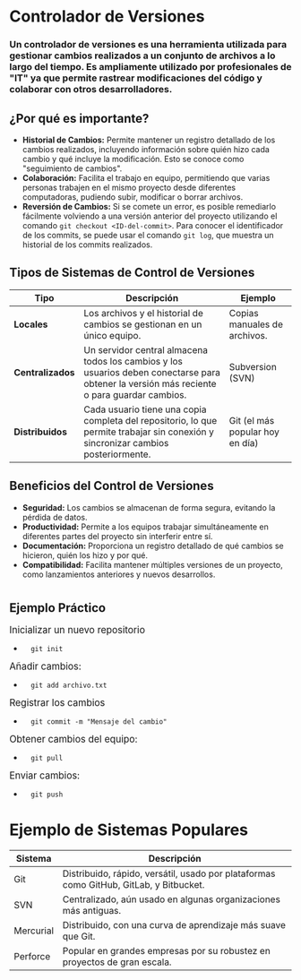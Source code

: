 # Controlador de Versiones

### Un controlador de versiones es una herramienta utilizada para gestionar cambios realizados a un conjunto de archivos a lo largo del tiempo. Es ampliamente utilizado por profesionales de "IT" ya que permite rastrear modificaciones del código y colaborar con otros desarrolladores.

## ¿Por qué es importante?

- **Historial de Cambios:** Permite mantener un registro detallado de los cambios realizados, incluyendo información sobre quién hizo cada cambio y qué incluye la modificación. Esto se conoce como "seguimiento de cambios".
- **Colaboración:** Facilita el trabajo en equipo, permitiendo que varias personas trabajen en el mismo proyecto desde diferentes computadoras, pudiendo subir, modificar o borrar archivos.
- **Reversión de Cambios:** Si se comete un error, es posible remediarlo fácilmente volviendo a una versión anterior del proyecto utilizando el comando `git checkout <ID-del-commit>`. Para conocer el identificador de los commits, se puede usar el comando `git log`, que muestra un historial de los commits realizados.

## Tipos de Sistemas de Control de Versiones

| Tipo           | Descripción                                                                 | Ejemplo                      |
|----------------|-----------------------------------------------------------------------------|------------------------------|
| **Locales**    | Los archivos y el historial de cambios se gestionan en un único equipo.     | Copias manuales de archivos. |
| **Centralizados** | Un servidor central almacena todos los cambios y los usuarios deben conectarse para obtener la versión más reciente o para guardar cambios. | Subversion (SVN)             |
| **Distribuidos** | Cada usuario tiene una copia completa del repositorio, lo que permite trabajar sin conexión y sincronizar cambios posteriormente. | Git (el más popular hoy en día) |

## Beneficios del Control de Versiones

- **Seguridad:** Los cambios se almacenan de forma segura, evitando la pérdida de datos.
- **Productividad:** Permite a los equipos trabajar simultáneamente en diferentes partes del proyecto sin interferir entre sí.
- **Documentación:** Proporciona un registro detallado de qué cambios se hicieron, quién los hizo y por qué.
- **Compatibilidad:** Facilita mantener múltiples versiones de un proyecto, como lanzamientos anteriores y nuevos desarrollos.
#
## Ejemplo Práctico

<span style="font-size: 16.8px;">Inicializar un nuevo repositorio</span>

   -  ```git bash
        git init
        ```

<span style="font-size: 16.8px;">Añadir cambios:</span>

   -  ```git bash
        git add archivo.txt
        ```

<span style="font-size: 16.8px;">Registrar los cambios</span>

   -  ```git
        git commit -m "Mensaje del cambio"
        ```
<span style="font-size: 16.8px;">Obtener cambios del equipo:</span>

   -  ```git
        git pull
        ```

<span style="font-size: 16.8px;">Enviar cambios:</span>

   -  ```git
        git push
        ```
#
# Ejemplo de Sistemas Populares

| Sistema   | Descripción                                                                 |
|-----------|-----------------------------------------------------------------------------|
| Git       | Distribuido, rápido, versátil, usado por plataformas como GitHub, GitLab, y Bitbucket. |
| SVN       | Centralizado, aún usado en algunas organizaciones más antiguas.             |
| Mercurial | Distribuido, con una curva de aprendizaje más suave que Git.                |
| Perforce  | Popular en grandes empresas por su robustez en proyectos de gran escala.    |
